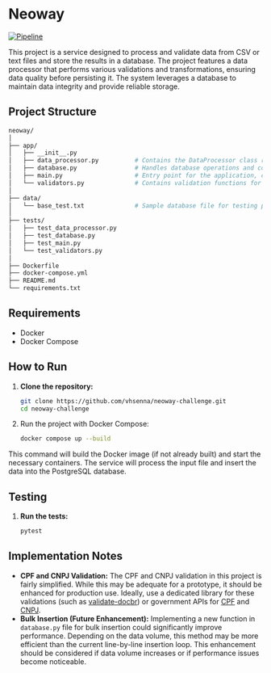 # Neoway 

[![Pipeline](https://github.com/vhsenna/neoway-challenge/actions/workflows/pipeline.yml/badge.svg)](https://github.com/vhsenna/neoway-challenge/actions/workflows/pipeline.yml)

This project is a service designed to process and validate data from CSV or text files and store the results in a database. The project features a data processor that performs various validations and transformations, ensuring data quality before persisting it. The system leverages a database to maintain data integrity and provide reliable storage.

## Project Structure

```bash
neoway/
│
├── app/
│   ├── __init__.py
│   ├── data_processor.py          # Contains the DataProcessor class responsible for processing and validating data
│   ├── database.py                # Handles database operations and connections
│   ├── main.py                    # Entry point for the application, configures and starts the service
│   └── validators.py              # Contains validation functions for data fields (e.g., CPF, CNPJ)
│
├── data/
│   └── base_test.txt              # Sample database file for testing purposes
│
├── tests/
│   ├── test_data_processor.py
│   ├── test_database.py
│   ├── test_main.py
│   └── test_validators.py
│
├── Dockerfile
├── docker-compose.yml
├── README.md
└── requirements.txt
```

## Requirements

- Docker
- Docker Compose

## How to Run

1. **Clone the repository:**

   ```bash
   git clone https://github.com/vhsenna/neoway-challenge.git
   cd neoway-challenge
   ```

2. Run the project with Docker Compose:

   ```bash
   docker compose up --build
   ```

This command will build the Docker image (if not already built) and start the necessary containers. The service will process the input file and insert the data into the PostgreSQL database.

## Testing

1. **Run the tests:**

   ```bash
   pytest
   ```

## Implementation Notes

- **CPF and CNPJ Validation:** The CPF and CNPJ validation in this project is fairly simplified. While this may be adequate for a prototype, it should be enhanced for production use. Ideally, use a dedicated library for these validations (such as [validate-docbr](https://pypi.org/project/validate-docbr/)) or government APIs for [CPF](https://www.gov.br/conecta/catalogo/apis/cadastro-base-do-cidadao-cbc-cpf) and [CNPJ](https://www.gov.br/conecta/catalogo/apis/consulta-cnpj).
- **Bulk Insertion (Future Enhancement):** Implementing a new function in `database.py` file for bulk insertion could significantly improve performance. Depending on the data volume, this method may be more efficient than the current line-by-line insertion loop. This enhancement should be considered if data volume increases or if performance issues become noticeable.
